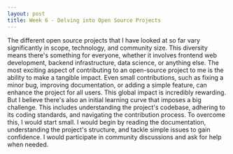 ```yaml
---
layout: post
title: Week 6 - Delving into Open Source Projects
---
```


The different open source projects that I have looked at so far vary significantly in scope, technology, and community size. This diversity means there's something for everyone, whether it involves frontend web development, backend infrastructure, data science, or anything else. The most exciting aspect of contributing to an open-source project to me is the ability to make a tangible impact. Even small contributions, such as fixing a minor bug, improving documentation, or adding a simple feature, can enhance the project for all users. This global impact is incredibly rewarding. But I believe there's also an initial learning curve that imposes a big challenge. This includes understanding the project's codebase, adhering to its coding standards, and navigating the contribution process. To overcome this, I would start small. I would begin by reading the documentation, understanding the project's structure, and tackle simple issues to gain confidence. I would participate in community discussions and ask for help when needed.